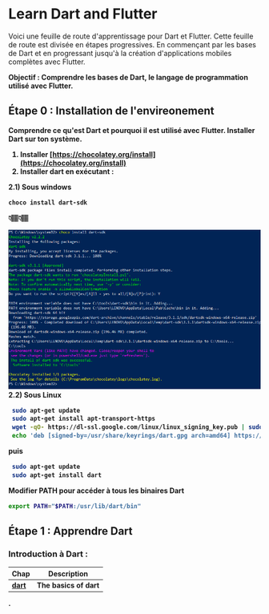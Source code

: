# Learn Dart and Flutter
Voici une feuille de route d'apprentissage pour Dart et Flutter. Cette feuille de route est divisée en étapes progressives. En commençant par les bases de Dart et en progressant jusqu'à la création d'applications mobiles complètes avec Flutter.

<strong>Objectif :<strong> Comprendre les bases de Dart, le langage de programmation utilisé avec Flutter.

## Étape 0 : Installation de l'envireonement

Comprendre ce qu'est Dart et pourquoi il est utilisé avec Flutter.
Installer Dart sur ton système.

1. Installer [https://chocolatey.org/install](https://chocolatey.org/install)
2. Installer dart en exécutant : 

2.1) Sous windows 
```bash
choco install dart-sdk
```
👇🏽👇🏽 <br>

<img src="the_basics_of_dart/files/w_install_dart.png" alt="image install windows"/>
2.2) Sous Linux 

```bash
 sudo apt-get update
 sudo apt-get install apt-transport-https
 wget -qO- https://dl-ssl.google.com/linux/linux_signing_key.pub | sudo gpg --dearmor -o /usr/share/keyrings/dart.gpg
 echo 'deb [signed-by=/usr/share/keyrings/dart.gpg arch=amd64] https://storage.googleapis.com/download.dartlang.org/linux/debian stable main' | sudo tee /etc/apt/sources.list.d/dart_stable.list
```
puis 
```bash
 sudo apt-get update
 sudo apt-get install dart
```
Modifier PATH pour accéder à tous les binaires Dart
```bash
export PATH="$PATH:/usr/lib/dart/bin"
```
## Étape 1 : Apprendre Dart
### Introduction à Dart :
<!-- Syntaxe de base :
Apprendre les concepts de base : variables, types de données, opérateurs.
Utiliser les structures de contrôle : if, else, while, for.
Fonctions :

Définir et appeler des fonctions.
Comprendre les paramètres de fonction et les valeurs de retour.
Classes et objets :

Apprendre à créer des classes et des objets en Dart.
Comprendre l'encapsulation, l'héritage et la polymorphie.
Collections :

Utiliser des listes, des ensembles et des cartes.
Apprendre à itérer à travers les collections.
Gestion des erreurs :

Comprendre la gestion des erreurs et les exceptions en Dart.
Programmation asynchrone :

Apprendre à utiliser les futures et les streams pour la programmation asynchrone. -->

| Chap | Description |
| -------- | ----------- | 
| [dart](https://github.com/alban-okoby/learn-all-things-you-need/tree/main/Flutter/the_basics_of_dart) |The basics of dart  |
.
